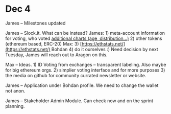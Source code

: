 # Dec 4

James – Milestones updated

James – Slock.it. What can be instead? James: 1\) meta-account information for voting, who voted [additional charts \(age, distribution...\)](https://app.zenhub.com/workspaces/tennagraph-5be596204b5806bc2bf309b2/issues/tennagraph/tennagraph/13) 2\) other tokens \(ethereum based, ERC-20\) Max: 3\) [https://ethstats.net/](https://ethstats.net/) Bohdan 4\) do it ourselves :\) Need decision by next Tuesday, James will reach out to Aragon on this. 

Max – Ideas. 1\) ID Voting from exchanges – transparent labeling. Also maybe for big ethereum orgs. 2\) simplier voting interface and for more purposes 3\) the media on github for community currated newsletter or website.

James – Application under Bohdan profile. We need to change the wallet not anon.

James – Stakeholder Admin Module. Can check now and on the sprint planning.

